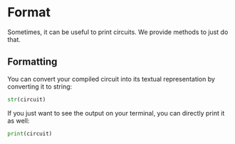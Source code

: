 # Format

Sometimes, it can be useful to print circuits. We provide methods to just do that.

## Formatting

You can convert your compiled circuit into its textual representation by converting it to string:

<!--pytest-codeblocks:skip-->
```python
str(circuit)
```

If you just want to see the output on your terminal, you can directly print it as well:

<!--pytest-codeblocks:skip-->
```python
print(circuit)
```
